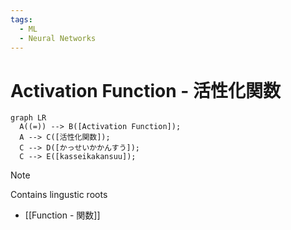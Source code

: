 ```yaml
---
tags:
  - ML
  - Neural Networks
---
```


# Activation Function - 活性化関数
``` mermaid
graph LR
  A((=)) --> B([Activation Function]);
  A --> C([活性化関数]);
  C --> D([かっせいかかんすう]);
  C --> E([kasseikakansuu]);
```

> [!NOTE]
> Contains lingustic roots
>  - [[Function - 関数]]


